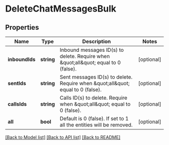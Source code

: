 # DeleteChatMessagesBulk

## Properties
Name | Type | Description | Notes
------------ | ------------- | ------------- | -------------
**inboundIds** | **string** | Inbound messages ID(s) to delete. Require when \&quot;all\&quot; equal to 0 (false). | [optional] 
**sentIds** | **string** | Sent messages ID(s) to delete. Require when \&quot;all\&quot; equal to 0 (false). | [optional] 
**callsIds** | **string** | Calls ID(s) to delete. Require when \&quot;all\&quot; equal to 0 (false). | [optional] 
**all** | **bool** | Default is 0 (false). If set to 1 all the entities will be removed. | [optional] 

[[Back to Model list]](../README.md#documentation-for-models) [[Back to API list]](../README.md#documentation-for-api-endpoints) [[Back to README]](../README.md)


